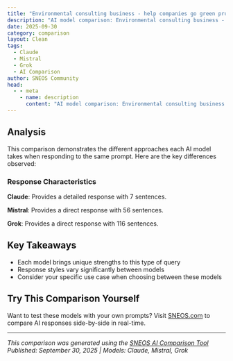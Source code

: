 ```yaml
---
title: "Environmental consulting business - help companies go green profitably"
description: "AI model comparison: Environmental consulting business - help companies go green profitably..."
date: 2025-09-30
category: comparison
layout: Clean
tags:
  - Claude
  - Mistral
  - Grok
  - AI Comparison
author: SNEOS Community
head:
  - - meta
    - name: description
      content: "AI model comparison: Environmental consulting business - help companies go green profitably..."
---
```


<ChatComparison
  title="Environmental consulting business - help companies go green profitably"
  prompt="Environmental consulting business - help companies go green profitably"
  :responses='{"Claude": "This is a smart business concept with growing demand! Here\u0027s how to structure and launch your environmental consulting practice:\n\n## Core Service Offerings\n\n**Energy Efficiency Audits**\n- Lighting upgrades (LED conversion)\n- HVAC optimization\n- Building envelope improvements\n- Equipment efficiency assessments\n\n**Waste Reduction Programs**\n- Waste stream analysis\n- Recycling program design\n- Packaging optimization\n- Circular economy strategies\n\n**Sustainability Reporting**\n- ESG compliance assistance\n- Carbon footprint assessments\n- Sustainability metrics tracking\n- Regulatory compliance support\n\n## Revenue Model Options\n\n- **Project-based fees** ($5K-50K\u002B per engagement)\n- **Hourly consulting** ($75-200/hour based on expertise)\n- **Performance-based pricing** (share of savings generated)\n- **Monthly retainers** for ongoing sustainability management\n- **Training workshops** and certification programs\n\n## Target Market Segments\n\n**Small-Medium Businesses** (easier entry point)\n- Restaurants and hospitality\n- Manufacturing facilities\n- Office buildings\n- Retail chains\n\n**Larger Corporations** (higher value contracts)\n- Fortune 500 sustainability initiatives\n- Supply chain optimization\n- Net-zero goal achievement\n\n## Getting Started Steps\n\n1. **Obtain relevant certifications** (LEED, CEM, sustainability credentials)\n2. **Build case studies** with pilot clients\n3. **Develop ROI calculators** and assessment tools\n4. **Network** at sustainability conferences and business events\n5. **Partner** with implementation contractors for referrals\n\nWhat type of environmental focus interests you most - energy, waste, or broader sustainability strategy?", "Mistral": "Starting an environmental consulting business focused on helping companies go green profitably is a timely and valuable venture. Here are some steps and considerations to help you get started:\n\n### 1. **Market Research and Business Plan**\n - **Identify Target Market:** Determine which industries and types of businesses you will target (e.g., manufacturing, retail, tech, etc.).\n - **Competitive Analysis:** Research existing environmental consulting firms to understand their services, pricing, and market positioning.\n - **Business Plan:** Develop a comprehensive business plan outlining your mission, vision, services, target market, marketing strategy, financial projections, and operational plan.\n\n### 2. **Define Your Services**\n - **Sustainability Audits:** Assess a company\u0027s current environmental impact and identify areas for improvement.\n - **Energy Efficiency:** Help businesses reduce energy consumption and costs through efficient technologies and practices.\n - **Waste Management:** Develop strategies for waste reduction, recycling, and sustainable disposal.\n - **Green Building:** Consult on eco-friendly building materials and design.\n - **Supply Chain Sustainability:** Assist in sourcing sustainable materials and suppliers.\n - **Regulatory Compliance:** Ensure companies meet environmental regulations and standards.\n - **Carbon Footprint Reduction:** Implement strategies to reduce carbon emissions.\n - **Corporate Social Responsibility (CSR):** Develop CSR programs that align with business goals and values.\n\n### 3. **Build Expertise and Credentials**\n - **Education and Certification:** Obtain relevant degrees or certifications in environmental science, sustainability, or related fields.\n - **Experience:** Gain practical experience through internships, previous jobs, or consulting projects.\n - **Networking:** Join professional organizations and attend industry conferences to build a network of contacts and stay updated on trends.\n\n### 4. **Legal and Financial Setup**\n - **Business Structure:** Choose a business structure (e.g., LLC, corporation) that suits your needs.\n - **Licenses and Permits:** Obtain any necessary licenses and permits to operate legally.\n - **Insurance:** Secure liability insurance to protect your business from potential risks.\n - **Financial Management:** Set up a budget, accounting system, and financial projections.\n\n### 5. **Marketing and Branding**\n - **Brand Identity:** Develop a strong brand identity that reflects your values and expertise.\n - **Website:** Create a professional website that showcases your services, case studies, and client testimonials.\n - **Content Marketing:** Use blogs, whitepapers, and social media to share valuable content and establish thought leadership.\n - **SEO and PPC:** Optimize your website for search engines and consider pay-per-click advertising to attract clients.\n - **Networking and Partnerships:** Collaborate with other environmental organizations, industry associations, and complementary businesses.\n\n### 6. **Client Acquisition and Retention**\n - **Initial Consultations:** Offer free or discounted initial consultations to attract potential clients.\n - **Proposals:** Develop compelling proposals that outline your services, benefits, and pricing.\n - **Client Relationships:** Build strong relationships with clients through excellent service, regular communication, and follow-up.\n - **Feedback and Improvement:** Collect feedback from clients to continuously improve your services.\n\n### 7. **Operational Efficiency**\n - **Project Management:** Use project management tools to track progress, manage deadlines, and ensure quality.\n - **Technology:** Invest in software and tools that streamline your operations, such as CRM systems, data analytics, and sustainability reporting tools.\n - **Team Building:** Hire skilled professionals and foster a collaborative team environment.\n\n### 8. **Continuous Learning and Adaptation**\n - **Stay Updated:** Keep abreast of the latest environmental regulations, technologies, and best practices.\n - **Innovate:** Continuously innovate and adapt your services to meet changing client needs and market conditions.\n - **Feedback Loop:** Implement a feedback loop to gather insights from clients and stakeholders and make necessary adjustments.\n\n### 9. **Ethical and Sustainable Practices**\n - **Walk the Talk:** Ensure your own business practices are sustainable and ethical.\n - **Transparency:** Be transparent about your methods, results, and any challenges faced.\n - **Community Engagement:** Engage with local communities and support environmental initiatives.\n\n### 10. **Scaling and Growth**\n - **Expand Services:** As your business grows, consider expanding your service offerings.\n - **Geographic Expansion:** Explore opportunities to expand into new regions or countries.\n - **Partnerships:** Form strategic partnerships with other consulting firms, technology providers, and environmental organizations.\n\nBy following these steps and continuously adapting to the evolving landscape of environmental sustainability, you can build a successful and impactful environmental consulting business.", "Grok": "Starting an environmental consulting business focused on helping companies adopt sustainable practices profitably is a timely and impactful venture. Businesses are increasingly seeking ways to reduce their environmental footprint while maintaining or improving profitability, driven by consumer demand, regulatory pressures, and cost-saving opportunities. Below is a comprehensive guide to help you establish and grow your environmental consulting business:\n\n---\n\n### 1. Define Your Business Vision and Mission\n- **Vision:** Establish yourself as a trusted advisor for companies seeking to integrate sustainability into their operations while maximizing financial returns.\n- **Mission:** Help businesses reduce environmental impact through innovative, practical, and profitable green strategies.\n\n**Example Tagline:** \u0022Driving profitability through sustainability.\u0022\n\n---\n\n### 2. Identify Your Niche and Services\nFocus on specific industries or sustainability challenges to differentiate your business. Some potential niches and services include:\n- **Energy Efficiency Consulting:** Help companies reduce energy consumption and transition to renewable energy sources like solar or wind.\n- **Waste Management Solutions:** Develop strategies for waste reduction, recycling programs, and circular economy practices.\n- **Carbon Footprint Reduction:** Assist companies in measuring and reducing their greenhouse gas emissions to achieve net-zero goals.\n- **Sustainable Supply Chain Management:** Optimize supply chains to minimize environmental impact and costs.\n- **Green Building and Design:** Provide expertise on LEED certification, energy-efficient building materials, and eco-friendly design.\n- **Regulatory Compliance:** Guide companies through environmental regulations, permits, and reporting requirements.\n- **Employee Training and Engagement:** Create programs to educate staff on sustainability practices and foster a culture of environmental responsibility.\n\n**Key Tip:** Start with a specific niche based on your expertise or market demand, then expand as you grow.\n\n---\n\n### 3. Conduct Market Research\n- **Target Audience:** Identify industries with high environmental impact or regulatory pressure, such as manufacturing, construction, retail, hospitality, or agriculture.\n- **Competitor Analysis:** Research other environmental consulting firms in your area or industry. What services do they offer? What gaps can you fill?\n- **Trends and Drivers:** Stay updated on trends like carbon taxes, ESG (Environmental, Social, Governance) investing, and consumer preference for green brands.\n- **Pain Points:** Understand the challenges businesses face, such as high energy costs, waste disposal expenses, or reputational risks from unsustainable practices.\n\n**Key Tip:** Highlight how going green saves money (e.g., reducing energy bills) and boosts brand value (e.g., attracting eco-conscious customers).\n\n---\n\n### 4. Develop a Business Plan\nA strong business plan will outline your strategy, financial projections, and goals. Key components include:\n- **Executive Summary:** Summarize your business idea, target market, and unique value proposition.\n- **Market Analysis:** Detail your research on industry needs and competitors.\n- **Services and Pricing:** List your offerings and pricing model (e.g., hourly rates, project-based fees, or retainer agreements).\n- **Marketing Strategy:** Explain how you\u2019ll attract clients (see section 7).\n- **Financial Plan:** Include startup costs (e.g., certifications, software tools), revenue projections, and break-even analysis.\n- **Operational Plan:** Describe how you\u2019ll deliver services, whether solo or with a team.\n\n**Key Tip:** Emphasize profitability for clients as your core selling point.\n\n---\n\n### 5. Build Your Expertise and Credentials\n- **Education and Experience:** If you don\u2019t already have a background in environmental science, sustainability, or business, consider relevant courses or certifications.\n - Example certifications: LEED Accredited Professional, Certified Energy Manager (CEM), or ISO 14001 (Environmental Management Systems).\n- **Tools and Software:** familiarize yourself with tools for carbon footprint analysis (e.g., SimaPro, GaBi), energy audits, or life cycle assessments.\n- **Stay Updated:** Follow environmental regulations, technological advancements, and sustainability trends.\n\n**Key Tip:** Highlight any past successes or case studies (e.g., helping a company reduce costs by 20% through energy efficiency) to build credibility.\n\n---\n\n### 6. Legal and Administrative Setup\n- **Business Structure:** Choose a structure (e.g., sole proprietorship, LLC) based on liability and tax implications.\n- **Licenses and Permits:** Check local and state requirements for environmental consulting. Some regions may require specific certifications for certain services.\n- **Insurance:** Obtain general liability insurance and professional liability (errors and omissions) insurance to protect against risks.\n- **Contracts:** Draft clear service agreements outlining scope, deliverables, timelines, and payment terms.\n\n**Key Tip:** Consult with a lawyer or accountant to ensure compliance with all regulations.\n\n---\n\n### 7. Marketing and Client Acquisition\n- **Branding:** Create a professional brand that reflects trust and sustainability. Use eco-friendly imagery and messaging in your logo, website, and materials.\n- **Website and Content:** Build a website with case studies, testimonials, and blog posts on sustainability tips. Optimize for SEO with keywords like \u201Cgreen business consulting\u201D or \u201Csustainable profitability.\u201D\n- **Networking:** Attend industry conferences, trade shows, and local business events to connect with potential clients.\n- **Social Media and Thought Leadership:** Share insights on LinkedIn or Twitter about sustainability trends, cost-saving tips, and success stories.\n- **Partnerships:** Collaborate with other consultants, green technology providers, or local governments to expand your reach.\n- **Cold Outreach:** Identify businesses in your target industries and send personalized emails or proposals showing how you can help them save money while going green.\n\n**Key Tip:** Offer free initial assessments or workshops to demonstrate value and attract clients.\n\n---\n\n### 8. Highlight Profitability in Your Pitch\nCompanies are more likely to invest in sustainability if they see financial benefits. Focus on:\n- **Cost Savings:** Show how energy efficiency, waste reduction, or sustainable sourcing lowers operational costs.\n- **Revenue Growth:** Highlight how green practices attract eco-conscious customers and improve brand reputation.\n- **Risk Mitigation:** Emphasize avoiding fines, penalties, or PR crises due to non-compliance with environmental regulations.\n- **Grants and Incentives:** Inform clients about tax credits, rebates, or grants for adopting sustainable practices.\n\n**Example Pitch:** \u201CBy implementing energy-efficient lighting and HVAC systems, we helped [Client X] reduce energy costs by 25%, saving $50,000 annually while cutting carbon emissions by 30%.\u201D\n\n---\n\n### 9. Deliver Measurable Results\n- **Assessments:** Start with a thorough audit of the client\u2019s current environmental impact (energy use, waste, emissions).\n- **Customized Plans:** Develop actionable, cost-effective strategies tailored to their business model.\n- **Implementation Support:** Guide clients through execution, whether it\u2019s installing solar panels, redesigning packaging, or training staff.\n- **Tracking and Reporting:** Use metrics to measure impact (e.g., energy savings, CO2 reduction) and provide regular progress reports.\n- **Continuous Improvement:** Suggest ongoing improvements to maintain sustainability and profitability.\n\n**Key Tip:** Use data visualization (charts, graphs) to make results clear and compelling to clients.\n\n---\n\n### 10. Scale Your Business\n- **Hire a Team:** As demand grows, bring on specialists in energy, waste, or compliance to expand your service offerings.\n- **Technology Integration:** Invest in software for scalability, such as project management tools or automated environmental reporting systems.\n- **Geographic Expansion:** Target new regions or industries once you\u2019ve established a strong local presence.\n- **Product Development:** Create digital products like online courses, templates, or sustainability toolkits for additional revenue streams.\n\n**Key Tip:** Reinvest profits into marketing and certifications to stay competitive.\n\n---\n\n### 11. Stay Committed to Sustainability\nPractice what you preach by running an eco-friendly business:\n- Use digital tools to minimize paper waste.\n- Work remotely or use public transport to reduce your carbon footprint.\n- Partner with green vendors for any physical products or services.\n\n**Key Tip:** Showcase your sustainable practices as part of your brand story to inspire clients.\n\n---\n\n### Potential Challenges and Solutions\n- **Challenge:** Resistance from businesses focused solely on short-term profits.\n - **Solution:** Emphasize quick wins (e.g., immediate cost savings) and long-term benefits (e.g., customer loyalty).\n- **Challenge:** High upfront costs for green solutions (e.g., solar panels).\n - **Solution:** Connect clients with financing options, grants, or phased implementation plans.\n- **Challenge:** Lack of awareness about sustainability benefits.\n - **Solution:** Educate through free resources, webinars, or speaking engagements.\n\n---\n\n### Startup Costs and Revenue Potential\n- **Startup Costs:** $5,000\u2013$20,000 (including certifications, marketing, website, insurance, and tools).\n- **Revenue Potential:** Consultants often charge $75\u2013$200/hour or $2,000\u2013$10,000 per project, depending on scope and expertise. Annual revenue can range from $50,000 (solo consultant) to over $500,000 (small firm).\n\n---\n\n### Final Thought\nAn environmental consulting business is not just a profitable opportunity but also a chance to make a meaningful impact on the planet. By focusing on the dual benefits of sustainability and profitability, you can build a successful enterprise while helping companies thrive in a greener economy.\n\nWould you like help with a specific aspect, such as a marketing plan, pricing strategy, or case study development? Let me know!"}' 
  published-date="16:17"
/>

## Analysis

This comparison demonstrates the different approaches each AI model takes when responding to the same prompt. Here are the key differences observed:

### Response Characteristics

**Claude**: Provides a detailed response with 7 sentences. 

**Mistral**: Provides a direct response with 56 sentences. 

**Grok**: Provides a direct response with 116 sentences. 

## Key Takeaways

- Each model brings unique strengths to this type of query
- Response styles vary significantly between models
- Consider your specific use case when choosing between these models

## Try This Comparison Yourself

Want to test these models with your own prompts? Visit [SNEOS.com](https://sneos.com) to compare AI responses side-by-side in real-time.

---

*This comparison was generated using the [SNEOS AI Comparison Tool](https://sneos.com)*
*Published: September 30, 2025 | Models: Claude, Mistral, Grok*
